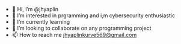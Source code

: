 - 👋 Hi, I’m @jhyaplin
- 👀 I’m interested in prgramming and i,m cybersecurity enthusiastic  
- 🌱 I’m currently learning
- 💞️ I’m looking to collaborate on any programming project
- 📫 How to reach me jhyaplinkurve569@gmail.com

<!---
jhyaplin/jhyaplin is a ✨ special ✨ repository because its `README.md` (this file) appears on your GitHub profile.
You can click the Preview link to take a look at your changes.
--->
